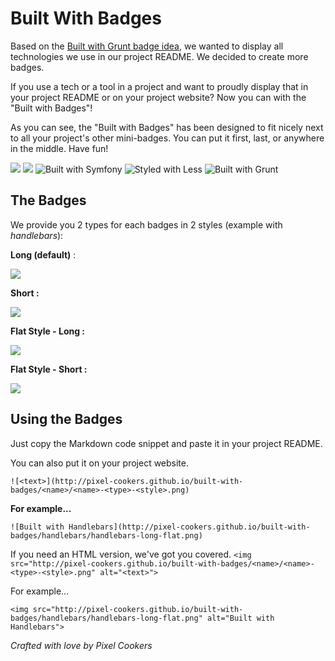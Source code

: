 Built With Badges
=================

Based on the [Built with Grunt badge idea](http://gruntjs.com/built-with-grunt-badge), we wanted to display all technologies we use in our project README. We decided to create more badges.

If you use a tech or a tool in a project and want to proudly display that in your project README or on your project website? Now you can with the "Built with Badges"!

As you can see, the "Built with Badges" has been designed to fit nicely next to all your project's other mini-badges. You can put it first, last, or anywhere in the middle. Have fun!

![](http://img.shields.io/travis/joyent/node/v0.6.svg)
![](http://img.shields.io/gemnasium/mathiasbynens/he.svg)
![Built with Symfony](http://pixel-cookers.github.io/built-with-badges/symfony/symfony-long.png)
![Styled with Less](http://pixel-cookers.github.io/built-with-badges/less/less-long.png)
![Built with Grunt](http://pixel-cookers.github.io/built-with-badges/grunt/grunt-short.png)

The Badges
----------------

We provide you 2 types for each badges in 2 styles (example with *handlebars*):

**Long (default)** : 

![](http://pixel-cookers.github.io/built-with-badges/handlebars/handlebars-long.png)


**Short :**

![](http://pixel-cookers.github.io/built-with-badges/handlebars/handlebars-short.png)

**Flat Style - Long :**

![](http://pixel-cookers.github.io/built-with-badges/handlebars/handlebars-long-flat.png)

**Flat Style - Short :**

![](http://pixel-cookers.github.io/built-with-badges/handlebars/handlebars-short-flat.png)



Using the Badges
----------------

Just copy the Markdown code snippet and paste it in your project README. 

You can also put it on your project website.

``
![<text>](http://pixel-cookers.github.io/built-with-badges/<name>/<name>-<type>-<style>.png)
``

**For example...**

``
![Built with Handlebars](http://pixel-cookers.github.io/built-with-badges/handlebars/handlebars-long-flat.png)
``


If you need an HTML version, we've got you covered.
``
<img src="http://pixel-cookers.github.io/built-with-badges/<name>/<name>-<type>-<style>.png" alt="<text>">
``

For example...

``
<img src="http://pixel-cookers.github.io/built-with-badges/handlebars/handlebars-long-flat.png" alt="Built with Handlebars">
``


*Crafted with love by Pixel Cookers*